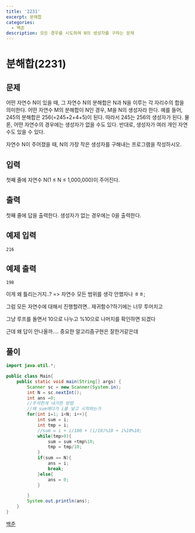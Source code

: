 ```yaml
---
title: '2231'
excerpt: 분해합
categories:
  - 백준
description: 모든 경우를 시도하여 N의 생성자를 구하는 문제
---
```


# 분해합\(2231\)

## 문제

어떤 자연수 N이 있을 때, 그 자연수 N의 분해합은 N과 N을 이루는 각 자리수의 합을 의미한다. 어떤 자연수 M의 분해합이 N인 경우, M을 N의 생성자라 한다. 예를 들어, 245의 분해합은 256\(=245+2+4+5\)이 된다. 따라서 245는 256의 생성자가 된다. 물론, 어떤 자연수의 경우에는 생성자가 없을 수도 있다. 반대로, 생성자가 여러 개인 자연수도 있을 수 있다.

자연수 N이 주어졌을 때, N의 가장 작은 생성자를 구해내는 프로그램을 작성하시오.

## 입력

첫째 줄에 자연수 N\(1 ≤ N ≤ 1,000,000\)이 주어진다.

## 출력

첫째 줄에 답을 출력한다. 생성자가 없는 경우에는 0을 출력한다.

## 예제 입력

```text
216
```

## 예제 출력

```text
198
```

이게 왜 틀리는거지..? =&gt; 자연수 모든 범위를 생각 안했자나 ㅎㅎ;

그럼 모든 자연수에 대해서 진행할려면.. 재귀함수?하기에는 너무 투머치고

그냥 루프를 돌면서 10으로 나누고 %10으로 나머지를 확인하면 되겠다

근데 왜 답이 안나올까.... 중요한 알고리즘구현은 잘한거같은데

## 풀이

```java
import java.util.*;

public class Main{
    public static void main(String[] args) {
        Scanner sc = new Scanner(System.in);
        int N = sc.nextInt();
        int ans =0;
        //주석한게 내가한 방법
        //왜 sum에다가 i를 넣고 시작하는가
        for(int i=1; i<N; i++){
            int sum = i;
            int tmp = i;
            //sum = i + i/100 + (i/10)%10 + i%10%10;
            while(tmp>0){
                sum = sum +tmp%10;
                tmp = tmp/10;
            }
            if(sum == N){
                ans = i;
                break;
            }else{
                ans = 0;
            }

        }
        System.out.println(ans);
    }
}
```

[백준](https://www.acmicpc.net/problem/2231)

